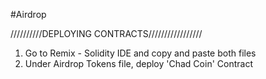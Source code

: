 #Airdrop 

//////////DEPLOYING CONTRACTS/////////////////
1. Go to Remix - Solidity IDE and copy and paste both files
1. Under Airdrop Tokens file, deploy 'Chad Coin' Contract
